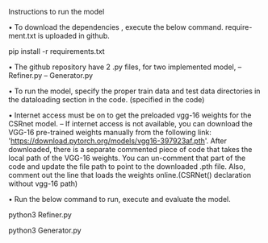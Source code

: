 Instructions to run the model

• To download the dependencies , execute the below command. require-ment.txt is uploaded in github.

pip install -r requirements.txt


• The github repository have 2 .py files, for two implemented model,
– Refiner.py
– Generator.py

• To run the model, specify the proper train data and test data directories in the dataloading section in the code. (specified in the code)

• Internet access must be on to get the preloaded vgg-16 weights for the CSRnet model.
– If internet access is not available, you can download the VGG-16 pre-trained weights manually from the following link: 'https://download.pytorch.org/models/vgg16-397923af.pth'. After downloaded, there is a separate commented piece of code that takes the local path of the VGG-16 weights. You can un-comment that part of the code and update the file path to point to the downloaded .pth file. Also, comment out the line that loads the weights online.(CSRNet() declaration without vgg-16 path)

• Run the below command to run, execute and evaluate the model.

 python3 Refiner.py

 python3 Generator.py

